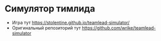 # Симулятор тимлида

- Игра тут https://stolentine.github.io/teamlead-simulator/
- Оригинальный репозиторий тут https://github.com/wrike/teamlead-simulator
